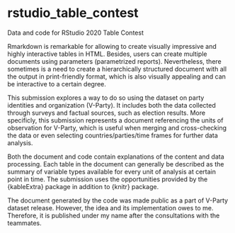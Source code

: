 # rstudio_table_contest
Data and code for RStudio 2020 Table Contest

Rmarkdown is remarkable for allowing to create visually impressive and highly interactive tables in HTML. Besides, users can create multiple documents using parameters (parametrized reports). Nevertheless, there sometimes is a need to create a hierarchically structured document with all the output in print-friendly format, which is also visually appealing and can be interactive to a certain degree.

This submission explores a way to do so using the dataset on party identities and organization (V-Party). It includes both the data collected through surveys and factual sources, such as election results. More specificly, this submission represents a document referencing the units of observation for V-Party, which is useful when merging and cross-checking the data or even selecting countries/parties/time frames for further data analysis.

Both the document and code contain explanations of the content and data processing. Each table in the document can generally be described as the summary of variable types available for every unit of analysis at certain point in time. The submission uses the opportunities provided by the {kableExtra} package in addition to {knitr} package.

The document generated by the code was made public as a part of V-Party dataset release. However, the idea and its implementation owes to me. Therefore, it is published under my name after the consultations with the teammates.
